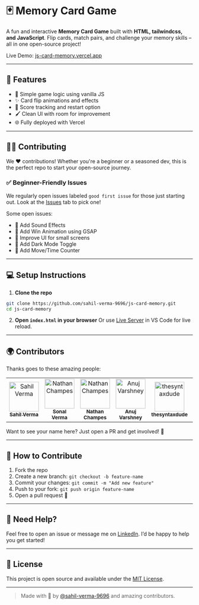 # 🃏 Memory Card Game

A fun and interactive **Memory Card Game** built with **HTML, tailwindcss, and JavaScript**. Flip cards, match pairs, and challenge your memory skills – all in one open-source project!

Live Demo: [js-card-memory.vercel.app](https://js-card-memory.vercel.app)

---

## 🚀 Features

- 🧠 Simple game logic using vanilla JS
- ✨ Card flip animations and effects
- 🔹 Score tracking and restart option
- 🖌️ Clean UI with room for improvement
- 🌐 Fully deployed with Vercel

---

## 👨‍💻 Contributing

We ❤️ contributions! Whether you're a beginner or a seasoned dev, this is the perfect repo to start your open-source journey.

### ✅ Beginner-Friendly Issues

We regularly open issues labeled `good first issue` for those just starting out. Look at the [Issues](https://github.com/sahil-verma-9696/js-card-memory/issues) tab to pick one!

Some open issues:

- 🎵 Add Sound Effects
- 🌟 Add Win Animation using GSAP
- 📱 Improve UI for small screens
- 🌙 Add Dark Mode Toggle
- 🧠 Add Move/Time Counter

---

## 💻 Setup Instructions

1. **Clone the repo**

```bash
git clone https://github.com/sahil-verma-9696/js-card-memory.git
cd js-card-memory
```

2. **Open `index.html` in your browser**
   Or use [Live Server](https://marketplace.visualstudio.com/items?itemName=ritwickdey.LiveServer) in VS Code for live reload.

---

## 🌍 Contributors

Thanks goes to these amazing people:

<table>
  <tr>
    <td align="center">
      <a href="https://github.com/sahil-verma-9696">
        <img src="https://avatars.githubusercontent.com/u/129593012?v=4" width="80px;" alt="Sahil Verma"/><br />
        <sub><b>Sahil Verma</b></sub>
      </a>
    </td>
       <td align="center">
      <a href="https://github.com/sonal-verma-4397">
        <img src="https://avatars.githubusercontent.com/u/180454261?v=4" width="80px;" alt="Nathan Champes"/><br />
        <sub><b>Sonal Verma</b></sub>
      </a>
    </td>
    <td align="center">
      <a href="https://github.com/NathanChampes">
        <img src="https://avatars.githubusercontent.com/u/119850289?v=4" width="80px;" alt="Nathan Champes"/><br />
        <sub><b>Nathan Champes</b></sub>
      </a>
    </td>
    <td align="center">
      <a href="https://github.com/ianujvarshney">
        <img src="https://avatars.githubusercontent.com/u/57233251?v=4" width="80px;" alt="Anuj Varshney"/><br />
        <sub><b>Anuj Varshney</b></sub>
      </a>
    </td>
    <td align="center">
      <a href="https://github.com/thesyntaxdude">
        <img src="https://avatars.githubusercontent.com/u/184657672?v=4" width="80px;" alt="thesyntaxdude"/><br />
        <sub><b>thesyntaxdude</b></sub>
      </a>
    </td>
    <td align="center">
      <a href="https://github.com/filipdev3">
        <img src="https://avatars.githubusercontent.com/u/189376829?v=4" width="80px;" alt="thesyntaxdude"/><br />
        <sub><b>filipdev3</b></sub>
      </a>
    </td>
    <td align="center">
      <a href="https://github.com/VanshNigam">
        <img src="https://avatars.githubusercontent.com/u/151783953?v=4" width="80px;" alt="thesyntaxdude"/><br />
        <sub><b>VanshNigam</b></sub>
      </a>
    </td>
 
  </tr>
</table>

Want to see your name here? Just open a PR and get involved! 🎉

---

## 🤝 How to Contribute

1. Fork the repo
2. Create a new branch: `git checkout -b feature-name`
3. Commit your changes: `git commit -m "Add new feature"`
4. Push to your fork: `git push origin feature-name`
5. Open a pull request 🚀

---

## 📣 Need Help?

Feel free to open an issue or message me on [LinkedIn](www.linkedin.com/in/sahilverma200). I’d be happy to help you get started!

---

## 📌 License

This project is open source and available under the [MIT License](LICENSE).

---

> Made with 💙 by [@sahil-verma-9696](https://github.com/sahil-verma-9696) and amazing contributors.
